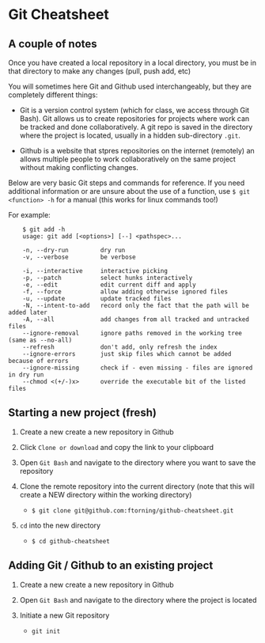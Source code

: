 # Git Cheatsheet

## A couple of notes

Once you have created a local repository in a local directory, you must be in that directory to make any changes (pull, push add, etc)

You will sometimes here Git and Github used interchangeably, but they are completely different things:

   * Git is a version control system (which for class, we access through Git Bash). Git allows us to create repositories for projects where work can be tracked and done collaboratively. A git repo is saved in the directory where the project is located, usually in a hidden sub-directory ```.git```.

   * Github is a website that stpres repositories on the internet (remotely) an allows multiple people to work collaboratively on the same project without making conflicting changes.

Below are very basic Git steps and commands for reference. If you need additional information or are unsure about the use of a function, use ``$ git <function> -h`` for a manual (this works for linux commands too!)

For example:

```
    $ git add -h
    usage: git add [<options>] [--] <pathspec>...

    -n, --dry-run         dry run
    -v, --verbose         be verbose

    -i, --interactive     interactive picking
    -p, --patch           select hunks interactively
    -e, --edit            edit current diff and apply
    -f, --force           allow adding otherwise ignored files
    -u, --update          update tracked files
    -N, --intent-to-add   record only the fact that the path will be added later
    -A, --all             add changes from all tracked and untracked files
    --ignore-removal      ignore paths removed in the working tree (same as --no-all)
    --refresh             don't add, only refresh the index
    --ignore-errors       just skip files which cannot be added because of errors
    --ignore-missing      check if - even missing - files are ignored in dry run
    --chmod <(+/-)x>      override the executable bit of the listed files
 ```
 
## Starting a new project (fresh)

1. Create a new create a new repository in Github

2. Click ```Clone or download``` and copy the link to your clipboard

3. Open `Git Bash` and navigate to the directory where you want to save the repository

4. Clone the remote repository into the current directory (note that this will create a NEW directory within the working directory)
    * ```$ git clone git@github.com:ftorning/github-cheatsheet.git```

5. `cd` into the new directory
    * ```$ cd github-cheatsheet```

## Adding Git / Github to an existing project

1. Create a new create a new repository in Github

1. Open ```Git Bash``` and navigate to the directory where the project is located

2. Initiate a new Git repository
    * ```git init```
